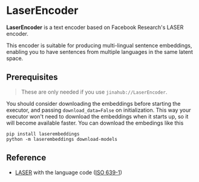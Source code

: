# LaserEncoder

**LaserEncoder** is a text encoder based on Facebook Research's LASER encoder.

This encoder is suitable for producing multi-lingual sentence embeddings, enabling
you to have sentences from multiple languages in the same latent space.

## Prerequisites

> These are only needed if you use `jinahub://LaserEncoder`.

You should consider downloading the embeddings before starting the executor, and passing
`download_data=False` on initialization. This way your executor won't need to download
the embeddings when it starts up, so it will become available faster. You can download
the embedings like this

```
pip install laserembeddings
python -m laserembeddings download-models
```


## Reference
- [LASER](https://github.com/facebookresearch/LASER#supported-languages) with the language code ([ISO 639-1](https://en.wikipedia.org/wiki/List_of_ISO_639-1_codes))

<!-- version=v0.2 -->
